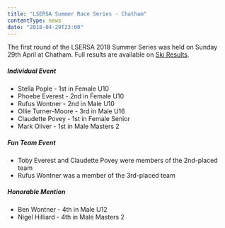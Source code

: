 ```yaml
---
title: "LSERSA Summer Race Series - Chatham"
contentType: news
date: "2018-04-29T23:00"
---
```


The first round of the LSERSA 2018 Summer Series was held on Sunday 29th April at Chatham. Full
results are available on [Ski Results](https://skiresults.co.uk/events/895).

##### Individual Event
* Stella Pople - 1st in Female U10
* Phoebe Everest - 2nd in Female U10
* Rufus Wontner - 2nd in Male U10
* Ollie Turner-Moore - 3rd in Male U16
* Claudette Povey - 1st in Female Senior
* Mark Oliver - 1st in Male Masters 2

##### Fun Team Event
* Toby Everest and Claudette Povey were members of the 2nd-placed team
* Rufus Wontner was a member of the 3rd-placed team

##### Honorable Mention
* Ben Wontner - 4th in Male U12
* Nigel Hilliard - 4th in Male Masters 2
